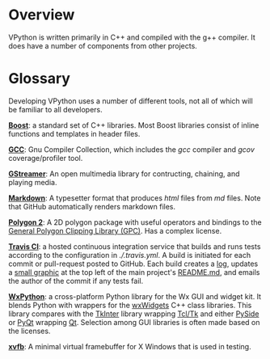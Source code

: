 Overview
=====

VPython is written primarily in C++ and compiled with the g++
compiler.  It does have a number of components from other projects.


Glossary
===

Developing VPython uses a number of different tools, not all of which will be familiar to all developers.

[**Boost**](http://www.boost.org): a standard set of C++ libraries.  Most
Boost libraries consist of inline functions and templates in header files.

[**GCC**](http://gcc.gnu.org): Gnu Compiler Collection, which includes the
*gcc* compiler and *gcov* coverage/profiler tool.

[**GStreamer**](http://gstreamer.freedesktop.org): An open multimedia
library for contructing, chaining, and playing media.

[**Markdown**](https://daringfireball.net/projects/markdown/): A typesetter
format that produces *html* files from *md* files.  Note that GitHub
automatically renders markdown files.

[**Polygon 2**](http://www.j-raedler.de/projects/polygon/):  A 2D polygon package with useful operators and bindings to the [General Polygon Clipping Library (GPC)](http://www.cs.man.ac.uk/~toby/gpc/).  Has a complex license.

[**Travis CI**](https://travis-ci.org): a hosted continuous
  integration service that builds and runs tests according to the
  configuration in *./.travis.yml*.  A build is initiated for each
  commit or pull-request posted to GitHub.  Each build creates a
  [log](https://travis-ci.org/BruceSherwood/vpython-wx), updates a
  [small graphic](https://travis-ci.org/BruceSherwood/vpython-wx.png?branch=master)
  at the top left of the main project's
  [README.md](https://github.com/BruceSherwood/vpython-wx/blob/master/README.md),
  and emails the author of the commit if any tests fail.

[**WxPython**](http://www.wxpython.org): a cross-platform Python
library for the Wx GUI and widget kit.  It blends Python with wrappers
for the [wxWidgets](http://docs.wxwidgets.org/3.0/index.html) C++
class libraries.  This library compares with the
[TkInter](https://docs.python.org/2/library/tkinter.html) library
wrapping [Tcl/Tk](https://www.tcl.tk) and either
[PySide](https://pypi.python.org/pypi/PySide) or
[PyQt](http://www.riverbankcomputing.com/software/pyqt/intro) wrapping
[Qt](http://qt-project.org).  Selection among GUI libraries is often
made based on the licenses.

[**xvfb**](http://en.wikipedia.org/wiki/Xvfb): A minimal virtual
framebuffer for X Windows that is used in testing.
